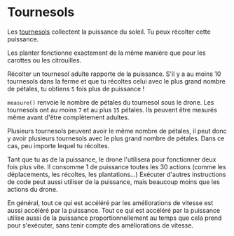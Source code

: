 # Tournesols
Les [tournesols](objects/sunflower) collectent la puissance du soleil. Tu peux récolter cette puissance.

Les planter fonctionne exactement de la même manière que pour les carottes ou les citrouilles.

Récolter un tournesol adulte rapporte de la puissance.
S'il y a au moins 10 tournesols dans la ferme et que tu récoltes celui avec le plus grand nombre de pétales, tu obtiens `5` fois plus de puissance !

`measure()` renvoie le nombre de pétales du tournesol sous le drone.
Les tournesols ont au moins `7` et au plus `15` pétales.
Ils peuvent être mesurés même avant d'être complètement adultes.

Plusieurs tournesols peuvent avoir le même nombre de pétales, il peut donc y avoir plusieurs tournesols avec le plus grand nombre de pétales. Dans ce cas, peu importe lequel tu récoltes.

Tant que tu as de la puissance, le drone l'utilisera pour fonctionner deux fois plus vite.
Il consomme 1 de puissance toutes les 30 actions (comme les déplacements, les récoltes, les plantations...)
Exécuter d'autres instructions de code peut aussi utiliser de la puissance, mais beaucoup moins que les actions du drone.

En général, tout ce qui est accéléré par les améliorations de vitesse est aussi accéléré par la puissance.
Tout ce qui est accéléré par la puissance utilise aussi de la puissance proportionnellement au temps que cela prend pour s'exécuter, sans tenir compte des améliorations de vitesse.